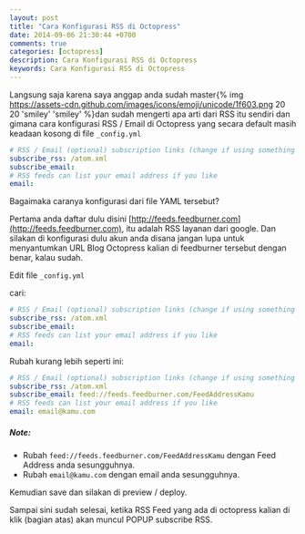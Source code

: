 ```yaml
---
layout: post
title: "Cara Konfigurasi RSS di Octopress"
date: 2014-09-06 21:30:44 +0700
comments: true
categories: [octopress]
description: Cara Konfigurasi RSS di Octopress
keywords: Cara Konfigurasi RSS di Octopress
---
```


Langsung saja karena saya anggap anda sudah master{% img https://assets-cdn.github.com/images/icons/emoji/unicode/1f603.png 20 20 'smiley' 'smiley' %}dan sudah mengerti apa arti dari RSS itu sendiri dan gimana cara konfigurasi RSS / Email di Octopress yang secara default masih keadaan kosong di file `_config.yml` <!-- more -->

``` yaml
# RSS / Email (optional) subscription links (change if using something like Feedburner)
subscribe_rss: /atom.xml
subscribe_email: 
# RSS feeds can list your email address if you like
email: 
```
Bagaimaka caranya konfigurasi dari file YAML tersebut?

Pertama anda daftar dulu disini [http://feeds.feedburner.com](http://feeds.feedburner.com), itu adalah RSS layanan dari google. Dan silakan di konfigurasi dulu akun anda disana jangan lupa untuk menyantumkan URL Blog Octopress kalian di feedburner tersebut dengan benar, kalau sudah.

Edit file `_config.yml`

cari:

``` yaml
# RSS / Email (optional) subscription links (change if using something like Feedburner)
subscribe_rss: /atom.xml
subscribe_email: 
# RSS feeds can list your email address if you like
email: 
```
Rubah kurang lebih seperti ini:

``` yaml
# RSS / Email (optional) subscription links (change if using something like Feedburner)
subscribe_rss: /atom.xml
subscribe_email: feed://feeds.feedburner.com/FeedAddressKamu
# RSS feeds can list your email address if you like
email: email@kamu.com
```

##### Note:
* Rubah `feed://feeds.feedburner.com/FeedAddressKamu` dengan Feed Address anda sesungguhnya.
* Rubah `email@kamu.com` dengan email anda sesungguhnya.

Kemudian save dan silakan di preview / deploy.

Sampai sini sudah selesai, ketika RSS Feed yang ada di octopress kalian di klik (bagian atas) akan muncul POPUP subscribe RSS.
